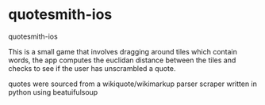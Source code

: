 # quotesmith-ios
quotesmith-ios


This is a small game that involves dragging around tiles which contain words, the app computes the euclidan distance between 
the tiles and checks to see if the user has unscrambled a quote.

quotes were sourced from a wikiquote/wikimarkup parser scraper written in python using beatuifulsoup 



